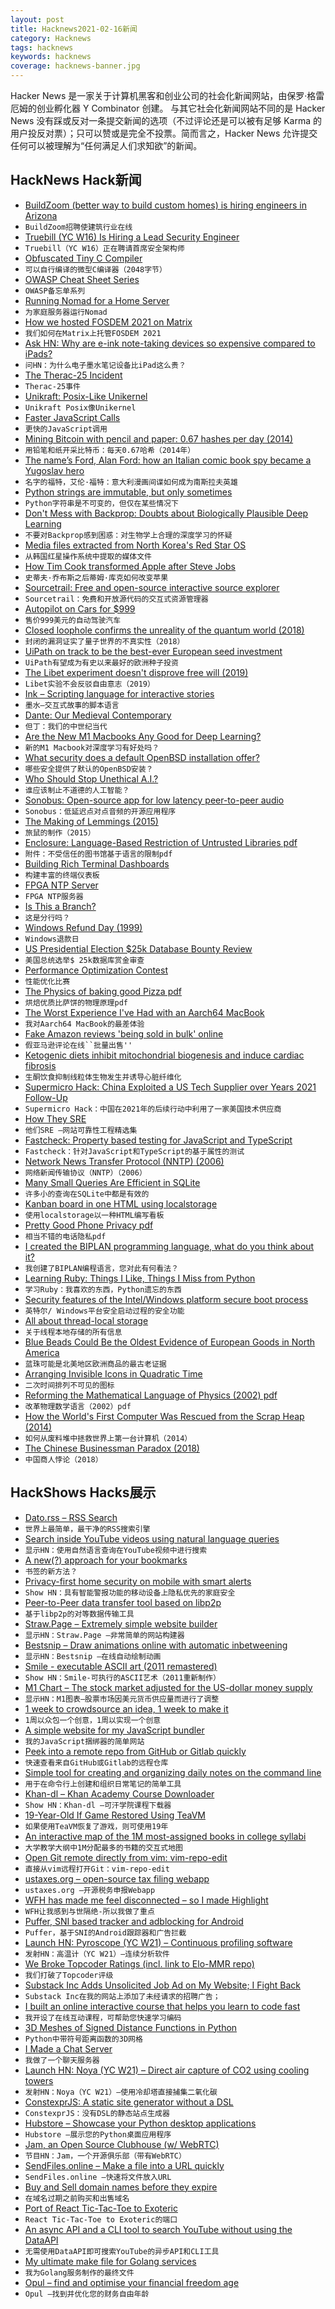 ```yaml
---
layout: post
title: Hacknews2021-02-16新闻
category: Hacknews
tags: hacknews
keywords: hacknews
coverage: hacknews-banner.jpg
---
```


Hacker News 是一家关于计算机黑客和创业公司的社会化新闻网站，由保罗·格雷厄姆的创业孵化器 Y Combinator 创建。
与其它社会化新闻网站不同的是 Hacker News 没有踩或反对一条提交新闻的选项（不过评论还是可以被有足够 Karma 的用户投反对票）；只可以赞或是完全不投票。简而言之，Hacker News 允许提交任何可以被理解为“任何满足人们求知欲”的新闻。

## HackNews Hack新闻


- [BuildZoom (better way to build custom homes) is hiring engineers in Arizona](https://jobs.lever.co/buildzoom)
- `BuildZoom招聘使建筑行业在线`
- [Truebill (YC W16) Is Hiring a Lead Security Engineer](https://boards.greenhouse.io/truebill/jobs/4297986003)
- `Truebill（YC W16）正在聘请首席安全架构师`
- [Obfuscated Tiny C Compiler](https://bellard.org/otcc/)
- `可以自行编译的微型C编译器（2048字节）`
- [OWASP Cheat Sheet Series](https://cheatsheetseries.owasp.org/)
- `OWASP备忘单系列`
- [Running Nomad for a Home Server](https://mrkaran.dev/posts/home-server-nomad/)
- `为家庭服务器运行Nomad`
- [How we hosted FOSDEM 2021 on Matrix](https://matrix.org/blog/2021/02/15/how-we-hosted-fosdem-2021-on-matrix)
- `我们如何在Matrix上托管FOSDEM 2021`
- [Ask HN: Why are e-ink note-taking devices so expensive compared to iPads?](item?id=26143407)
- `问HN：为什么电子墨水笔记设备比iPad这么贵？`
- [The Therac-25 Incident](https://thedailywtf.com/articles/the-therac-25-incident)
- `Therac-25事件`
- [Unikraft: Posix-Like Unikernel](http://www.unikraft.org/)
- `Unikraft Posix像Unikernel`
- [Faster JavaScript Calls](https://v8.dev/blog/adaptor-frame)
- `更快的JavaScript调用`
- [Mining Bitcoin with pencil and paper: 0.67 hashes per day (2014)](http://www.righto.com/2014/09/mining-bitcoin-with-pencil-and-paper.html)
- `用铅笔和纸开采比特币：每天0.67哈希（2014年）`
- [The name’s Ford, Alan Ford: how an Italian comic book spy became a Yugoslav hero](https://www.calvertjournal.com/articles/show/12465/alan-ford-comic-books-yugoslavia)
- `名字的福特，艾伦·福特：意大利漫画间谍如何成为南斯拉夫英雄`
- [Python strings are immutable, but only sometimes](https://web.eecs.utk.edu/~azh/blog/pythonstringsaremutable.html)
- `Python字符串是不可变的，但仅在某些情况下`
- [Don't Mess with Backprop: Doubts about Biologically Plausible Deep Learning](https://blog.evjang.com/2021/02/backprop.html)
- `不要对Backprop感到困惑：对生物学上合理的深度学习的怀疑`
- [Media files extracted from North Korea's Red Star OS](https://github.com/BlackOtton/RedStar-Media)
- `从韩国红星操作系统中提取的媒体文件`
- [How Tim Cook transformed Apple after Steve Jobs](https://www.bloomberg.com/news/features/2021-02-09/this-is-how-tim-cook-transformed-apple-aapl-after-steve-jobs)
- `史蒂夫·乔布斯之后蒂姆·库克如何改变苹果`
- [Sourcetrail: Free and open-source interactive source explorer](https://github.com/CoatiSoftware/Sourcetrail)
- `Sourcetrail：免费和开放源代码的交互式资源管理器`
- [Autopilot on Cars for $999](http://comma.ai)
- `售价999美元的自动驾驶汽车`
- [Closed loophole confirms the unreality of the quantum world (2018)](https://www.quantamagazine.org/closed-loophole-confirms-the-unreality-of-the-quantum-world-20180725/)
- `封闭的漏洞证实了量子世界的不真实性（2018）`
- [UiPath on track to be the best-ever European seed investment](https://sifted.eu/articles/uipath-seed-investors/)
- `UiPath有望成为有史以来最好的欧洲种子投资`
- [The Libet experiment doesn't disprove free will (2019)](https://blogs.scientificamerican.com/observations/how-a-flawed-experiment-proved-that-free-will-doesnt-exist/)
- `Libet实验不会反驳自由意志（2019）`
- [Ink – Scripting language for interactive stories](https://www.inklestudios.com/ink/)
- `墨水–交互式故事的脚本语言`
- [Dante: Our Medieval Contemporary](https://hyperallergic.com/621011/dante-our-medieval-contemporary/)
- `但丁：我们的中世纪当代`
- [Are the New M1 Macbooks Any Good for Deep Learning?](https://www.betterdatascience.com/m1-deep-learning/)
- `新的M1 Macbook对深度学习有好处吗？`
- [What security does a default OpenBSD installation offer?](https://dataswamp.org/~solene/2021-02-14-openbsd-default-security.html)
- `哪些安全提供了默认的OpenBSD安装？`
- [Who Should Stop Unethical A.I.?](https://www.newyorker.com/tech/annals-of-technology/who-should-stop-unethical-ai)
- `谁应该制止不道德的人工智能？`
- [Sonobus: Open-source app for low latency peer-to-peer audio](https://sonobus.net/)
- `Sonobus：低延迟点对点音频的开源应用程序`
- [The Making of Lemmings (2015)](https://readonlymemory.vg/the-making-of-lemmings/)
- `旅鼠的制作（2015）`
- [Enclosure: Language-Based Restriction of Untrusted Libraries pdf](https://nebelwelt.net/files/21ASPLOS.pdf)
- `附件：不受信任的图书馆基于语言的限制pdf`
- [Building Rich Terminal Dashboards](https://www.willmcgugan.com/blog/tech/post/building-rich-terminal-dashboards/)
- `构建丰富的终端仪表板`
- [FPGA NTP Server](https://research.wand.net.nz/hardware/ntp.php)
- `FPGA NTP服务器`
- [Is This a Branch?](https://bartwronski.com/2021/01/18/is-this-a-branch/)
- `这是分行吗？`
- [Windows Refund Day (1999)](http://marc.merlins.org/linux/refundday/#:~:text=For%20those%20who%20hadn%27t,with%20the%20machine%20they%20bought)
- `Windows退款日`
- [US Presidential Election $25k Database Bounty Review](https://www.dolthub.com/blog/2021-02-15-election-bounty-review/)
- `美国总统选举$ 25k数据库赏金审查`
- [Performance Optimization Contest](https://easyperf.net/blog/2019/02/02/Performance-optimization-contest)
- `性能优化比赛`
- [The Physics of baking good Pizza pdf](https://arxiv.org/ftp/arxiv/papers/1806/1806.08790.pdf)
- `烘焙优质比萨饼的物理原理pdf`
- [The Worst Experience I've Had with an Aarch64 MacBook](https://christine.website/blog/apple-macbook-air-m1-review-2021-02-15)
- `我对Aarch64 MacBook的最差体验`
- [Fake Amazon reviews 'being sold in bulk' online](https://www.bbc.com/news/business-56069472)
- `假亚马逊评论在线``批量出售''`
- [Ketogenic diets inhibit mitochondrial biogenesis and induce cardiac fibrosis](https://www.nature.com/articles/s41392-020-00411-4)
- `生酮饮食抑制线粒体生物发生并诱导心脏纤维化`
- [Supermicro Hack: China Exploited a US Tech Supplier over Years 2021 Follow-Up](https://www.bloomberg.com/features/2021-supermicro/#)
- `Supermicro Hack：中国在2021年的后续行动中利用了一家美国技术供应商`
- [How They SRE](https://github.com/upgundecha/howtheysre)
- `他们SRE –网站可靠性工程精选集`
- [Fastcheck: Property based testing for JavaScript and TypeScript](https://dubzzz.github.io/fast-check.github.com/)
- `Fastcheck：针对JavaScript和TypeScript的基于属性的测试`
- [Network News Transfer Protocol (NNTP) (2006)](https://tools.ietf.org/html/rfc3977)
- `网络新闻传输协议（NNTP）（2006）`
- [Many Small Queries Are Efficient in SQLite](https://sqlite.org/np1queryprob.html)
- `许多小的查询在SQLite中都是有效的`
- [Kanban board in one HTML using localstorage](https://github.com/apankrat/nullboard)
- `使用localstorage以一种HTML编写看板`
- [Pretty Good Phone Privacy pdf](https://raghavan.usc.edu/papers/pgpp-arxiv20.pdf)
- `相当不错的电话隐私pdf`
- [I created the BIPLAN programming language, what do you think about it?](https://github.com/gioblu/BIPLAN)
- `我创建了BIPLAN编程语言，您对此有何看法？`
- [Learning Ruby: Things I Like, Things I Miss from Python](https://medium.com/workpath-thewaywework/learning-ruby-2-things-i-like-2-things-i-miss-from-python-6f60af8ed16c)
- `学习Ruby：我喜欢的东西，Python遗忘的东西`
- [Security features of the Intel/Windows platform secure boot process](https://igor-blue.github.io/2021/02/04/secure-boot.html)
- `英特尔/ Windows平台安全启动过程的安全功能`
- [All about thread-local storage](https://maskray.me/blog/2021-02-14-all-about-thread-local-storage)
- `关于线程本地存储的所有信息`
- [Blue Beads Could Be the Oldest Evidence of European Goods in North America](https://gizmodo.com/found-in-alaska-these-blue-beads-could-be-the-oldest-e-1846208780)
- `蓝珠可能是北美地区欧洲商品的最古老证据`
- [Arranging Invisible Icons in Quadratic Time](https://randomascii.wordpress.com/2021/02/16/arranging-invisible-icons-in-quadratic-time/)
- `二次时间排列不可见的图标`
- [Reforming the Mathematical Language of Physics (2002) pdf](http://worrydream.com/refs/Hestenes-ReformingTheMathematicalLanguageOfPhysics.pdf)
- `改革物理数学语言（2002）pdf`
- [How the World's First Computer Was Rescued from the Scrap Heap (2014)](https://www.wired.com/2014/11/eniac-unearthed/)
- `如何从废料堆中拯救世界上第一台计算机（2014）`
- [The Chinese Businessman Paradox (2018)](https://commoncog.com/blog/the-chinese-businessman-paradox/)
- `中国商人悖论（2018）`


## HackShows Hacks展示

- [ Dato.rss – RSS Search](https://datorss.com)
- `世界上最简单，最干净的RSS搜索引擎`
- [ Search inside YouTube videos using natural language queries](https://github.com/haltakov/natural-language-youtube-search)
- `显示HN：使用自然语言查询在YouTube视频中进行搜索`
- [ A new(?) approach for your bookmarks](item?id=26122075)
- `书签的新方法？`
- [ Privacy-first home security on mobile with smart alerts](https://www.ai-cam.app/)
- `Show HN：具有智能警报功能的移动设备上隐私优先的家庭安全`
- [ Peer-to-Peer data transfer tool based on libp2p](https://github.com/dennis-tra/pcp)
- `基于libp2p的对等数据传输工具`
- [ Straw.Page – Extremely simple website builder](https://straw.page?)
- `显示HN：Straw.Page –非常简单的网站构建器`
- [ Bestsnip – Draw animations online with automatic inbetweening](https://bestsnip.com/animation/)
- `显示HN：Bestsnip –在线自动绘制动画`
- [ Smile - executable ASCII art (2011 remastered)](https://github.com/xyzzy/smile)
- `Show HN：Smile-可执行的ASCII艺术（2011重新制作）`
- [ M1 Chart – The stock market adjusted for the US-dollar money supply](https://m1chart.com/?ref=hn)
- `显示HN：M1图表–股票市场因美元货币供应量而进行了调整`
- [ 1 week to crowdsource an idea, 1 week to make it](http://oneweektomake.com)
- `1周以众包一个创意，1周以实现一个创意`
- [ A simple website for my JavaScript bundler](https://fjbundler.com/)
- `我的JavaScript捆绑器的简单网站`
- [ Peek into a remote repo from GitHub or Gitlab quickly](https://github.com/rahulunair/repo-peek)
- `快速查看来自GitHub或Gitlab的远程仓库`
- [ Simple tool for creating and organizing daily notes on the command line](https://github.com/dkaslovsky/textnote)
- `用于在命令行上创建和组织日常笔记的简单工具`
- [ Khan-dl – Khan Academy Course Downloader](https://github.com/rand-net/khan-dl)
- `Show HN：Khan-dl –可汗学院课程下载器`
- [ 19-Year-Old If Game Restored Using TeaVM](https://frequal.com/ifml)
- `如果使用TeaVM恢复了游戏，则可使用19年`
- [ An interactive map of the 1M most-assigned books in college syllabi](https://galaxy.opensyllabus.org/)
- `大学教学大纲中1M分配最多的书籍的交互式地图`
- [ Open Git remote directly from vim: vim-repo-edit](https://github.com/drzel/vim-repo-edit)
- `直接从vim远程打开Git：vim-repo-edit`
- [ ustaxes.org – open-source tax filing webapp](https://github.com/thegrims/UsTaxes)
- `ustaxes.org –开源税务申报Webapp`
- [ WFH has made me feel disconnected – so I made Highlight](https://www.highlight.app/)
- `WFH让我感到与世隔绝-所以我做了重点`
- [ Puffer, SNI based tracker and adblocking for Android](https://play.google.com/store/apps/details?id=com.parsed.securitywall&ah=LeKPVXdSrkn_Oo9gg1tXeBm1wcg&fbclid=IwAR2eOZq-nIKCTAMfl8Hk4_80s-qUlQC_goLQfx2O7hiy6T8ZqGLOmc4rN0g)
- `Puffer，基于SNI的Android跟踪器和广告拦截`
- [Launch HN: Pyroscope (YC W21) – Continuous profiling software](item?id=26143923)
- `发射HN：高温计（YC W21）–连续分析软件`
- [ We Broke Topcoder Ratings (incl. link to Elo-MMR repo)](https://codeforces.com/blog/entry/87848)
- `我们打破了Topcoder评级`
- [ Substack Inc Adds Unsolicited Job Ad on My Website; I Fight Back](https://github.com/TimDaub/substack-iframe-disclaimer/blob/main/README.md)
- `Substack Inc在我的网站上添加了未经请求的招聘广告；`
- [ I built an online interactive course that helps you learn to code fast](https://www.dart.rocks/)
- `我开设了在线互动课程，可帮助您快速学习编码`
- [ 3D Meshes of Signed Distance Functions in Python](https://github.com/fogleman/sdf)
- `Python中带符号距离函数的3D网格`
- [ I Made a Chat Server](https://github.com/ba9f11ecc3497d9993b933fdc2bd61e5/temporary.chat-playbook/blob/qa/OVERVIEW.md)
- `我做了一个聊天服务器`
- [Launch HN: Noya (YC W21) – Direct air capture of CO2 using cooling towers](item?id=26144432)
- `发射HN：Noya（YC W21）–使用冷却塔直接捕集二氧化碳`
- [ ConstexprJS: A static site generator without a DSL](https://github.com/fctorial/ConstexprJS)
- `ConstexprJS：没有DSL的静态站点生成器`
- [ Hubstore – Showcase your Python desktop applications](https://github.com/pyrustic/hubstore)
- `Hubstore –展示您的Python桌面应用程序`
- [ Jam, an Open Source Clubhouse (w/ WebRTC)](https://jam.systems)
- `节目HN：Jam，一个开源俱乐部（带有WebRTC）`
- [ SendFiles.online – Make a file into a URL quickly](https://sendfiles.online?lang=en)
- `SendFiles.online –快速将文件放入URL`
- [ Buy and Sell domain names before they expire](https://byebyedomain.com)
- `在域名过期之前购买和出售域名`
- [ Port of React Tic-Tac-Toe to Exoteric](https://github.com/c9fe/exoteric-tic-tac-toe)
- `React Tic-Tac-Toe to Exoteric的端口`
- [ An async API and a CLI tool to search YouTube without using the DataAPI](https://github.com/rahulunair/utube-search)
- `无需使用DataAPI即可搜索YouTube的异步API和CLI工具`
- [ My ultimate make file for Golang services](https://gist.github.com/thomaspoignant/5b72d579bd5f311904d973652180c705)
- `我为Golang服务制作的最终文件`
- [ Opul – find and optimise your financial freedom age](https://opul-ai.github.io/fire/)
- `Opul –找到并优化您的财务自由年龄`

